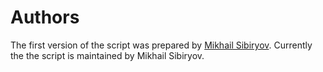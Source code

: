 # Authors

The first version of the script was prepared by [Mikhail Sibiryov](https://github.com/ukhryab). Currently the the script is maintained by Mikhail Sibiryov.

